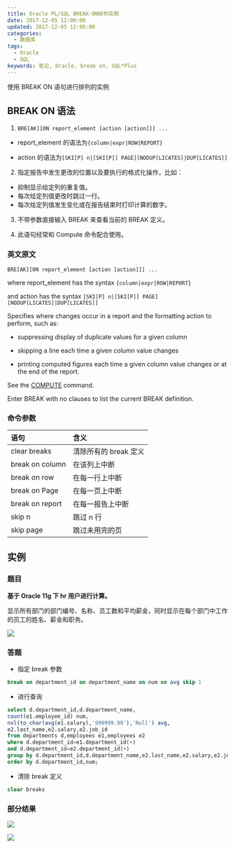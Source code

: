 ```yaml
---
title: Oracle PL/SQL BREAK-ON排列实例
date: 2017-12-05 12:00:00
updated: 2017-12-05 12:00:00
categories:
  - 数据库
tags:
  - Oracle
  - SQL
keywords: 笔记, Oracle, break on, SQL*Plus
---
```


使用 BREAK ON 语句进行排列的实例

<!--more-->

## BREAK ON 语法

1. `BRE[AK][ON report_element [action [action]]] ...`

- report_element 的语法为`{column|expr|ROW|REPORT}`

- action 的语法为`[SKI[P] n|[SKI[P]] PAGE][NODUP[LICATES]|DUP[LICATES]]`

2. 指定报告中发生更改的位置以及要执行的格式化操作，比如：

- 抑制显示给定列的重复值。
- 每次给定列值更改时跳过一行。
- 每次给定列值发生变化或在报告结束时打印计算的数字。

3. 不带参数直接输入 BREAK 来查看当前的 BREAK 定义。

4. 此语句经常和 Compute 命令配合使用。

### 英文原文

`BRE[AK][ON report_element [action [action]]] ...`

where report_element has the syntax `{column|expr|ROW|REPORT}`

and action has the syntax `[SKI[P] n|[SKI[P]] PAGE][NODUP[LICATES]|DUP[LICATES]]`

Specifies where changes occur in a report and the formatting action to perform, such as:

- suppressing display of duplicate values for a given column

- skipping a line each time a given column value changes

- printing computed figures each time a given column value changes or at the end of the report.

See the [COMPUTE](https://docs.oracle.com/cd/E11882_01/server.112/e16604/ch_twelve014.htm#i2697257) command.

Enter BREAK with no clauses to list the current BREAK definition.

### 命令参数

| 语句            | 含义                  |
| :-------------- | :-------------------- |
| clear breaks    | 清除所有的 break 定义 |
| break on column | 在该列上中断          |
| break on row    | 在每一行上中断        |
| break on Page   | 在每一页上中断        |
| break on report | 在每一报告上中断      |
| skip n          | 跳过 n 行             |
| skip page       | 跳过未用完的页        |

## 实例

### 题目

**基于 Oracle 11g 下 hr 用户进行计算。**

显示所有部门的部门编号、名称、员工数和平均薪金，同时显示在每个部门中工作的员工的姓名、薪金和职务。

![](https://img.iszy.xyz/20190318215229.png)

### 答题

- 指定 break 参数

```sql
break on department_id on department_name on num on avg skip 1
```

- 进行查询

```sql
select d.department_id,d.department_name,
count(e1.employee_id) num,
nvl(to_char(avg(e1.salary),'999999.99'),'Null') avg,
e2.last_name,e2.salary,e2.job_id
from departments d,employees e1,employees e2
where d.department_id=e1.department_id(+)
and d.department_id=e2.department_id(+)
group by d.department_id,d.department_name,e2.last_name,e2.salary,e2.job_id
order by d.department_id,num;
```

- 清除 break 定义

```sql
clear breaks
```

### 部分结果

![](https://img.iszy.xyz/20190318215243.png)

![](https://img.iszy.xyz/20190318215256.png)
